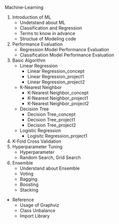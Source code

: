 Machine-Learning

1. Introduction of ML
   - Undetstand about ML
   - Classification and Regression
   - Terms to know in advance
   - Structue of Modeling code
2. Performance Evaluation
   - Regression Model Performance Evaluation
   - Classification Model Performance Evaluation
3. Basic Algorithm
   - Linear Regression
     - Linear Regression_concept
     - Linear Regression_project1
     - Linear Regression_project2
   - K-Nearest Neighbor
     - K-Nearest Neighbor_concept
     - K-Nearest Neighbor_project1
     - K-Nearest Neighbor_project2
   - Decision Tree
     - Decision Tree_concept
     - Decision Tree_project1
     - Decision Tree_project2
   - Logistic Regression
     - Logisitc Regression_project1
4. K-Fold Cross Validation
5. Hyperparameter Tuning
   - Hyperparameter
   - Random Search, Grid Search
6. Ensemble
   - Understand about Ensemble
   - Voting
   - Bagging
   - Boosting
   - Stacking
* Reference
  - Usage of Graphviz
  - Class Unbalance
  - Import Library
